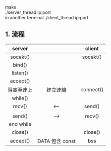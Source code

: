 make\
./server_thread ip:port\
in another terminal ./client_thread ip:port

## 1. 流程
| server |  | client | 
| :---: | :---: | :---: | 
| socekt() |  | socekt()  | 
| bind() |  |  | 
| listen() |  |  |
| accept() |  |  |
| 阻塞至連上  | 建立連線 | connect()  | 
| while() | | |
| recv() | <-- | send() |
|  |  |  |
| send() | --> | recv() | 
| end while |  |  | 
| close() | | close() |
| accept() | DATA 包含 const | bss |
